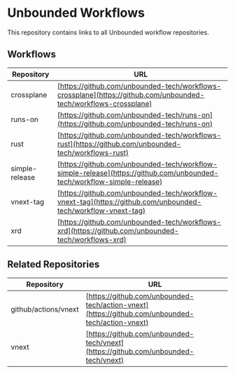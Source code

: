 # Unbounded Workflows

This repository contains links to all Unbounded workflow repositories.

## Workflows

| Repository | URL |
|------------|-----|
| crossplane | [https://github.com/unbounded-tech/workflows-crossplane](https://github.com/unbounded-tech/workflows-crossplane) |
| runs-on | [https://github.com/unbounded-tech/runs-on](https://github.com/unbounded-tech/runs-on) |
| rust | [https://github.com/unbounded-tech/workflows-rust](https://github.com/unbounded-tech/workflows-rust) |
| simple-release | [https://github.com/unbounded-tech/workflow-simple-release](https://github.com/unbounded-tech/workflow-simple-release) |
| vnext-tag | [https://github.com/unbounded-tech/workflow-vnext-tag](https://github.com/unbounded-tech/workflow-vnext-tag) |
| xrd | [https://github.com/unbounded-tech/workflows-xrd](https://github.com/unbounded-tech/workflows-xrd) |

## Related Repositories

| Repository | URL |
|------------|-----|
| github/actions/vnext | [https://github.com/unbounded-tech/action-vnext](https://github.com/unbounded-tech/action-vnext) |
| vnext | [https://github.com/unbounded-tech/vnext](https://github.com/unbounded-tech/vnext) |
